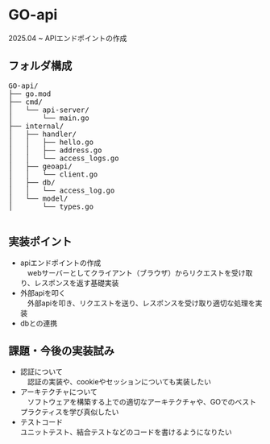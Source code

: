 # GO-api
2025.04 ~ APIエンドポイントの作成

## フォルダ構成
<pre>
GO-api/
├── go.mod
├── cmd/
│   └── api-server/
│       └── main.go
├── internal/
│   ├── handler/
│   │   ├── hello.go
│   │   ├── address.go
│   │   └── access_logs.go
│   ├── geoapi/
│   │   └── client.go
│   ├── db/
│   │   └── access_log.go
│   └── model/
│       └── types.go

</pre>

## 実装ポイント
- apiエンドポイントの作成  
　webサーバーとしてクライアント（ブラウザ）からリクエストを受け取り、レスポンスを返す基礎実装
- 外部apiを叩く  
　外部apiを叩き、リクエストを送り、レスポンスを受け取り適切な処理を実装
- dbとの連携  

## 課題・今後の実装試み
- 認証について  
　認証の実装や、cookieやセッションについても実装したい
- アーキテクチャについて  
　ソフトウェアを構築する上での適切なアーキテクチャや、GOでのベストプラクティスを学び真似したい
- テストコード  
 ユニットテスト、結合テストなどのコードを書けるようになりたい
 
